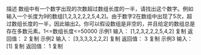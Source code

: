描述
数组中有一个数字出现的次数超过数组长度的一半，请找出这个数字。例如输入一个长度为9的数组[1,2,3,2,2,2,5,4,2]。由于数字2在数组中出现了5次，超过数组长度的一半，因此输出2。你可以假设数组是非空的，并且给定的数组总是存在多数元素。1<=数组长度<=50000
示例1
输入：
[1,2,3,2,2,2,5,4,2]
复制
返回值：
2
复制
示例2
输入：
[3,3,3,3,2,2,2]
复制
返回值：
3
复制
示例3
输入：
[1]
复制
返回值：
1
复制